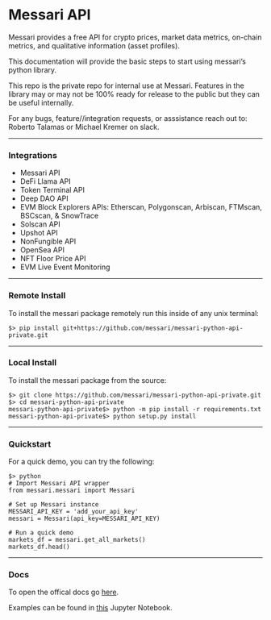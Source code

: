 # Messari API
Messari provides a free API for crypto prices, market data metrics, on-chain metrics, and qualitative information (asset profiles).

This documentation will provide the basic steps to start using messari’s python library.

This repo is the private repo for internal use at Messari.
Features in the library may or may not be 100% ready for release to the public but they can be useful internally.

For any bugs, feature//integration requests, or asssistance reach out to:
Roberto Talamas or Michael Kremer on slack.

---
### Integrations
* Messari API
* DeFi Llama API
* Token Terminal API
* Deep DAO API
* EVM Block Explorers APIs: Etherscan, Polygonscan, Arbiscan, FTMscan, BSCscan, & SnowTrace
* Solscan API
* Upshot API
* NonFungible API
* OpenSea API
* NFT Floor Price API
* EVM Live Event Monitoring

---
### Remote Install
To install the messari package remotely run this inside of any unix terminal:

```
$> pip install git+https://github.com/messari/messari-python-api-private.git
```


---
### Local Install
To install the messari package from the source:
```
$> git clone https://github.com/messari/messari-python-api-private.git
$> cd messari-python-api-private
messari-python-api-private$> python -m pip install -r requirements.txt
messari-python-api-private$> python setup.py install
```

---
### Quickstart
For a quick demo, you can try the following:
```
$> python
# Import Messari API wrapper
from messari.messari import Messari

# Set up Messari instance
MESSARI_API_KEY = 'add_your_api_key'
messari = Messari(api_key=MESSARI_API_KEY)

# Run a quick demo
markets_df = messari.get_all_markets()
markets_df.head()
```

---
### Docs
To open the offical docs go [here](https://zen-villani-1ab617.netlify.app/).

Examples can be found in [this](https://github.com/messari/messari-python-api-private/blob/master/examples/Messari%20API%20Tutorial.ipynb) Jupyter Notebook. 

